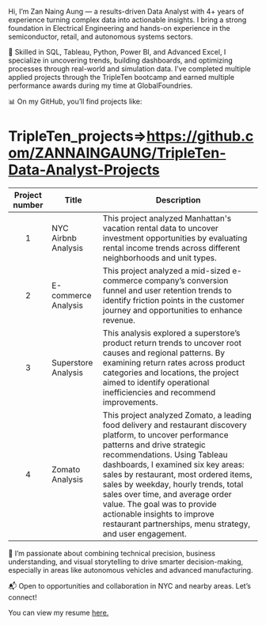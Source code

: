 Hi, I’m Zan Naing Aung — a results-driven Data Analyst with 4+ years of experience turning complex data into actionable insights. I bring a strong foundation in Electrical Engineering and hands-on experience in the semiconductor, retail, and autonomous systems sectors.

🔧 Skilled in SQL, Tableau, Python, Power BI, and Advanced Excel, I specialize in uncovering trends, building dashboards, and optimizing processes through real-world and simulation data. I’ve completed multiple applied projects through the TripleTen bootcamp and earned multiple performance awards during my time at GlobalFoundries.

📊 On my GitHub, you’ll find projects like:

# TripleTen_projects=>https://github.com/ZANNAINGAUNG/TripleTen-Data-Analyst-Projects

| Project number | Title | Description |
| :-----------: | ----------- |----------- |
| 1 | NYC Airbnb Analysis| This project analyzed Manhattan's vacation rental data to uncover investment opportunities by evaluating rental income trends across different neighborhoods and unit types.|
| 2 | E-commerce Analysis| This project analyzed a mid-sized e-commerce company’s conversion funnel and user retention trends to identify friction points in the customer journey and opportunities to enhance revenue.|
| 3 | Superstore Analysis | This analysis explored a superstore’s product return trends to uncover root causes and regional patterns. By examining return rates across product categories and locations, the project aimed to identify operational inefficiencies and recommend improvements. |
| 4 | Zomato Analysis | This project analyzed Zomato, a leading food delivery and restaurant discovery platform, to uncover performance patterns and drive strategic recommendations. Using Tableau dashboards, I examined six key areas: sales by restaurant, most ordered items, sales by weekday, hourly trends, total sales over time, and average order value. The goal was to provide actionable insights to improve restaurant partnerships, menu strategy, and user engagement.|


🚗 I’m passionate about combining technical precision, business understanding, and visual storytelling to drive smarter decision-making, especially in areas like autonomous vehicles and advanced manufacturing.

📬 Open to opportunities and collaboration in NYC and nearby areas. Let’s connect!</p><p align='left'> You can view my resume <a href='https://docs.google.com/document/d/1V4rgtUH7Uj3IvqqaKsMrFCYu2NFgtZQ55Tl4y0jI8NE/edit?usp=sharing ' target=_blank><u>here</u>.</a></p>


